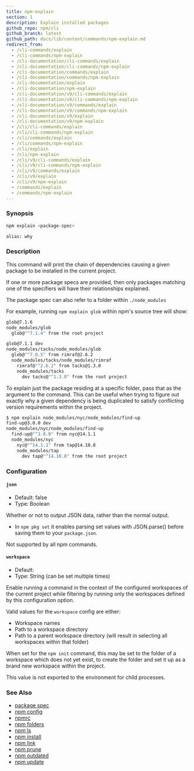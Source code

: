 ```yaml
---
title: npm-explain
section: 1
description: Explain installed packages
github_repo: npm/cli
github_branch: latest
github_path: docs/lib/content/commands/npm-explain.md
redirect_from:
  - /cli-commands/explain
  - /cli-commands/npm-explain
  - /cli-documentation/cli-commands/explain
  - /cli-documentation/cli-commands/npm-explain
  - /cli-documentation/commands/explain
  - /cli-documentation/commands/npm-explain
  - /cli-documentation/explain
  - /cli-documentation/npm-explain
  - /cli-documentation/v9/cli-commands/explain
  - /cli-documentation/v9/cli-commands/npm-explain
  - /cli-documentation/v9/commands/explain
  - /cli-documentation/v9/commands/npm-explain
  - /cli-documentation/v9/explain
  - /cli-documentation/v9/npm-explain
  - /cli/cli-commands/explain
  - /cli/cli-commands/npm-explain
  - /cli/commands/explain
  - /cli/commands/npm-explain
  - /cli/explain
  - /cli/npm-explain
  - /cli/v9/cli-commands/explain
  - /cli/v9/cli-commands/npm-explain
  - /cli/v9/commands/explain
  - /cli/v9/explain
  - /cli/v9/npm-explain
  - /commands/explain
  - /commands/npm-explain
---
```


### Synopsis

```bash
npm explain <package-spec>

alias: why
```

### Description

This command will print the chain of dependencies causing a given package
to be installed in the current project.

If one or more package specs are provided, then only packages matching
one of the specifiers will have their relationships explained.

The package spec can also refer to a folder within `./node_modules`

For example, running `npm explain glob` within npm's source tree will show:

```bash
glob@7.1.6
node_modules/glob
  glob@"^7.1.4" from the root project

glob@7.1.1 dev
node_modules/tacks/node_modules/glob
  glob@"^7.0.5" from rimraf@2.6.2
  node_modules/tacks/node_modules/rimraf
    rimraf@"^2.6.2" from tacks@1.3.0
    node_modules/tacks
      dev tacks@"^1.3.0" from the root project
```

To explain just the package residing at a specific folder, pass that as the
argument to the command.  This can be useful when trying to figure out
exactly why a given dependency is being duplicated to satisfy conflicting
version requirements within the project.

```bash
$ npm explain node_modules/nyc/node_modules/find-up
find-up@3.0.0 dev
node_modules/nyc/node_modules/find-up
  find-up@"^3.0.0" from nyc@14.1.1
  node_modules/nyc
    nyc@"^14.1.1" from tap@14.10.8
    node_modules/tap
      dev tap@"^14.10.8" from the root project
```

### Configuration
#### `json`

* Default: false
* Type: Boolean

Whether or not to output JSON data, rather than the normal output.

* In `npm pkg set` it enables parsing set values with JSON.parse() before
  saving them to your `package.json`.

Not supported by all npm commands.

#### `workspace`

* Default:
* Type: String (can be set multiple times)

Enable running a command in the context of the configured workspaces of the
current project while filtering by running only the workspaces defined by
this configuration option.

Valid values for the `workspace` config are either:

* Workspace names
* Path to a workspace directory
* Path to a parent workspace directory (will result in selecting all
  workspaces within that folder)

When set for the `npm init` command, this may be set to the folder of a
workspace which does not yet exist, to create the folder and set it up as a
brand new workspace within the project.

This value is not exported to the environment for child processes.

### See Also

* [package spec](/cli/v9/using-npm/package-spec)
* [npm config](/cli/v9/commands/npm-config)
* [npmrc](/cli/v9/configuring-npm/npmrc)
* [npm folders](/cli/v9/configuring-npm/folders)
* [npm ls](/cli/v9/commands/npm-ls)
* [npm install](/cli/v9/commands/npm-install)
* [npm link](/cli/v9/commands/npm-link)
* [npm prune](/cli/v9/commands/npm-prune)
* [npm outdated](/cli/v9/commands/npm-outdated)
* [npm update](/cli/v9/commands/npm-update)
